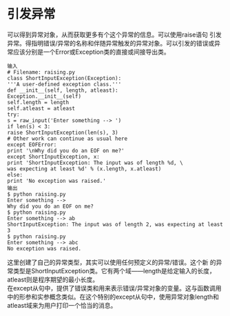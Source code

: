 # 引发异常
可以得到异常对象，从而获取更多有个这个异常的信息。可以使用raise语句 引发异常。得指明错误/异常的名称和伴随异常触发的异常对象。可以引发的错误或异常应该分别是一个Error或Exception类的直接或间接导出类。

	输入
	# Filename: raising.py
	class ShortInputException(Exception):
	'''A user-defined exception class.'''
	def __init__(self, length, atleast):
	Exception.__init__(self)
	self.length = length
	self.atleast = atleast
	try:
	s = raw_input('Enter something --> ')
	if len(s) < 3:
	raise ShortInputException(len(s), 3)
	# Other work can continue as usual here
	except EOFError:
	print '\nWhy did you do an EOF on me?'
	except ShortInputException, x:
	print 'ShortInputException: The input was of length %d, \
	was expecting at least %d' % (x.length, x.atleast)
	else:
	print 'No exception was raised.'
	输出
	$ python raising.py
	Enter something -->
	Why did you do an EOF on me?
	$ python raising.py
	Enter something --> ab
	ShortInputException: The input was of length 2, was expecting at least 3
	$ python raising.py
	Enter something --> abc
	No exception was raised.
这里创建了自己的异常类型，其实可以使用任何预定义的异常/错误。这个新
的异常类型是ShortInputException类。它有两个域——length是给定输入的长度，atleast则是程序期望的最小长度。  
在except从句中，提供了错误类和用来表示错误/异常对象的变量。这与函数调用中的形参和实参概念类似。在这个特别的except从句中，使用异常对象length和atleast域来为用户打印一个恰当的消息。